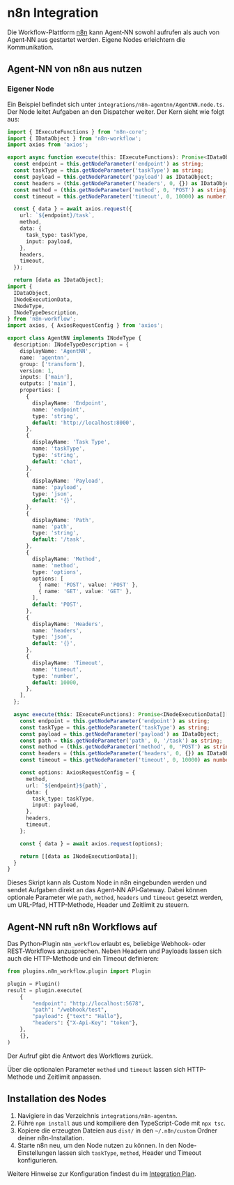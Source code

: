 # n8n Integration

Die Workflow-Plattform [n8n](https://n8n.io/) kann Agent‑NN sowohl aufrufen als auch von Agent‑NN aus gestartet werden. Eigene Nodes erleichtern die Kommunikation.

## Agent‑NN von n8n aus nutzen

### Eigener Node

Ein Beispiel befindet sich unter `integrations/n8n-agentnn/AgentNN.node.ts`. Der Node leitet Aufgaben an den Dispatcher weiter. Der Kern sieht wie folgt aus:

```ts
import { IExecuteFunctions } from 'n8n-core';
import { IDataObject } from 'n8n-workflow';
import axios from 'axios';

export async function execute(this: IExecuteFunctions): Promise<IDataObject[]> {
  const endpoint = this.getNodeParameter('endpoint') as string;
  const taskType = this.getNodeParameter('taskType') as string;
  const payload = this.getNodeParameter('payload') as IDataObject;
  const headers = (this.getNodeParameter('headers', 0, {}) as IDataObject) || {};
  const method = (this.getNodeParameter('method', 0, 'POST') as string).toUpperCase();
  const timeout = this.getNodeParameter('timeout', 0, 10000) as number;

  const { data } = await axios.request({
    url: `${endpoint}/task`,
    method,
    data: {
      task_type: taskType,
      input: payload,
    },
    headers,
    timeout,
  });

  return [data as IDataObject];
import {
  IDataObject,
  INodeExecutionData,
  INodeType,
  INodeTypeDescription,
} from 'n8n-workflow';
import axios, { AxiosRequestConfig } from 'axios';

export class AgentNN implements INodeType {
  description: INodeTypeDescription = {
    displayName: 'AgentNN',
    name: 'agentnn',
    group: ['transform'],
    version: 1,
    inputs: ['main'],
    outputs: ['main'],
    properties: [
      {
        displayName: 'Endpoint',
        name: 'endpoint',
        type: 'string',
        default: 'http://localhost:8000',
      },
      {
        displayName: 'Task Type',
        name: 'taskType',
        type: 'string',
        default: 'chat',
      },
      {
        displayName: 'Payload',
        name: 'payload',
        type: 'json',
        default: '{}',
      },
      {
        displayName: 'Path',
        name: 'path',
        type: 'string',
        default: '/task',
      },
      {
        displayName: 'Method',
        name: 'method',
        type: 'options',
        options: [
          { name: 'POST', value: 'POST' },
          { name: 'GET', value: 'GET' },
        ],
        default: 'POST',
      },
      {
        displayName: 'Headers',
        name: 'headers',
        type: 'json',
        default: '{}',
      },
      {
        displayName: 'Timeout',
        name: 'timeout',
        type: 'number',
        default: 10000,
      },
    ],
  };

  async execute(this: IExecuteFunctions): Promise<INodeExecutionData[][]> {
    const endpoint = this.getNodeParameter('endpoint') as string;
    const taskType = this.getNodeParameter('taskType') as string;
    const payload = this.getNodeParameter('payload') as IDataObject;
    const path = this.getNodeParameter('path', 0, '/task') as string;
    const method = (this.getNodeParameter('method', 0, 'POST') as string).toUpperCase();
    const headers = (this.getNodeParameter('headers', 0, {}) as IDataObject) as Record<string, string>;
    const timeout = this.getNodeParameter('timeout', 0, 10000) as number;

    const options: AxiosRequestConfig = {
      method,
      url: `${endpoint}${path}`,
      data: {
        task_type: taskType,
        input: payload,
      },
      headers,
      timeout,
    };

    const { data } = await axios.request(options);

    return [[data as INodeExecutionData]];
  }
}
```

Dieses Skript kann als Custom Node in n8n eingebunden werden und sendet Aufgaben direkt an das Agent‑NN API‑Gateway.
Dabei können optionale Parameter wie `path`, `method`, `headers` und `timeout` gesetzt werden, um URL-Pfad, HTTP-Methode, Header und Zeitlimit zu steuern.

## Agent‑NN ruft n8n Workflows auf

Das Python‑Plugin `n8n_workflow` erlaubt es, beliebige Webhook‑ oder REST‑Workflows anzusprechen. Neben Headern und Payloads lassen sich auch die HTTP-Methode und ein Timeout definieren:


```python
from plugins.n8n_workflow.plugin import Plugin

plugin = Plugin()
result = plugin.execute(
    {
        "endpoint": "http://localhost:5678",
        "path": "/webhook/test",
        "payload": {"text": "Hallo"},
        "headers": {"X-Api-Key": "token"},
    },
    {},
)
```

Der Aufruf gibt die Antwort des Workflows zurück.

Über die optionalen Parameter `method` und `timeout` lassen sich HTTP-Methode und Zeitlimit anpassen.

## Installation des Nodes

1. Navigiere in das Verzeichnis `integrations/n8n-agentnn`.
2. Führe `npm install` aus und kompiliere den TypeScript-Code mit `npx tsc`.
3. Kopiere die erzeugten Dateien aus `dist/` in den `~/.n8n/custom` Ordner deiner n8n-Installation.
4. Starte n8n neu, um den Node nutzen zu können. In den Node-Einstellungen lassen sich `taskType`, `method`, Header und Timeout konfigurieren.

Weitere Hinweise zur Konfiguration findest du im [Integration Plan](full_integration_plan.md).
